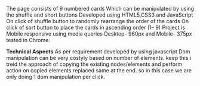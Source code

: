 The page consists of 9 numbered cards
Which can be manipulated by using the shuffle and short buttons
Developed using HTML5,CSS3 and JavaScript 
On click of shuffle button to randomly rearrange the order of the cards
On click of sort button to place the cards in ascending order (1– 9)
Project is Mobile responsive using media queries Desktop- 960px and Mobile- 375px tested in Chrome.

**Technical Aspects**
As per requirement developed by using javascript
Dom manipulation can be very costyly based on number of elements.
keep this i treid the approach of copying the existing nodes/elements
and perform action on copied elements.replaced same at the end.
so in this case we are only doing 1 dom manipulation per click.
